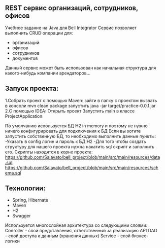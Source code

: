 REST сервис организаций, сотрудников, офисов
-

Учебное задание на Java для Bell Integrator
Сервис позволяет выполнить CRUD операции для:
* организаций
* офисов
* сотрудников
* документов

Данный сервис может быть использован как начальная структура для какого-нибудь компании арендаторов...


Запуск проекта:
--
1.Собрать проект с помощью Maven:
зайти в папку с проектом
вызвать в консоли mvn clean package
запустить java -jar target/practice-0.0.1.jar
2.С помощью IDEA:
Открыть проект
Запустить main в классе ProjectApplication

По умолчанию используется БД H2 in memory и поэтому не нужно ничего конфигурировать для подключения к БД
Если вы хотите запустить собственную БД, то необходимо выполнить данные пункты:
-Указать в config логин и пароль к БД H2
-Для того чтобы создать структуру для нашего проекта нужна накатить sql скрипт и заполнить его. Скрипты находятся в корне проекта: https://github.com/Salavato/bell_project/blob/main/src/main/resources/data.sql
https://github.com/Salavato/bell_project/blob/main/src/main/resources/schema.sql

Технологии:
-
* Spring, Hibernate
* Maven
* H2
* Swagger

Используется многослойная архитектура со следующими слоями:
Conroller - слой представления, ответственный за реализацию API
DAO - слой доступа к данным (хранения данных)
Service - слой бизнес-логики




